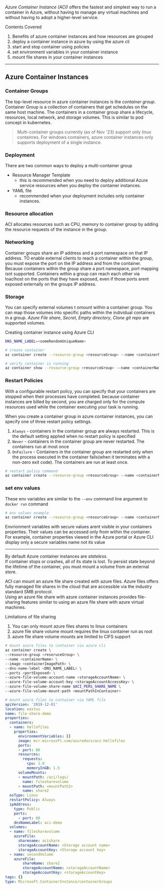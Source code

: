_Azure Container Instance (ACI)_ offers the fastest and simplest way to run a container in Azure, without having to manage any virtual machines and without having to adopt a higher-level service.

Contents Covered
1. Benefits of azure container instances and how resources are grouped
2. deploy a container instance in azure by using the azure cli
3. start and stop container using policies
4. set environment variables in your container instance
5. mount file shares in your container instances


---


## Azure Container Instances

### Container Groups
The top-level resource in azure container instances is the _container group_. <br>
Container Group is a collection of containers that get schedules on the same host machine. The containers in a container group share a lifecycle, resources, local network, and storage volumes. This is similar to pod concept in kubernetes.

> Multi-container groups currently (as of Nov '23) support only linux containres. For windows containers, azure container instances only supports deployment of a single instance.


### Deployment
There are two common ways to deploy a multi-container group
- Resource Manager Template
    - this is recommended when you need to deploy additional Azure service resources when you deploy the container instances.
- YAML file
    - recommended when your deployment includes only container instances.


### Resource allocation
ACI allocates resources such as CPU, memory to container group by adding the resource requests of the instance in the group.


### Networking
Container groups share an IP address and a port namespace on that IP address. TO enable external clients to reach a container within the group, you must expose the port on the IP address and from the container.<br>
Because containers within the group share a port namespace, port mapping isnt supported. Containers within a group can reach each other via loaclhost on the ports that they have exposed, even if those ports arent exposed externally on the groups IP address.


### Storage
You can specify external volumes t omount within a container group. You can map those volumes into specific paths within the individual containers in a group.
_Azure File share_, _Secret_, _Empty directory_, _Clone git repo_ are supported volumes.


Creating container instance using Azure CLI

```bash
DNS_NAME_LABEL=<someRandomUniqueName>

# create container
az container create --resource-group <resourceGroup> --name <containerName> --image <imagePath> --ports <exposedPorts> --dns-name-label $DNS_NAME_LABEL --location <deployLocation> 

# verify container is running
az container show --resource-group <resourceGroup> --name <containerName> --query "{FQDN:ipAddress.fqdn,ProvisioningState:provisioningState}" --out table
```


### Restart Policies
With a configurable restart policy, you can specify that your containers are stopped when their processes have completed. because container instances are billed by second, you are charged only for the compute resources used while the container executing your task is running.


When you create a container group in azure container instances, you can specify one of three restart policy settings.
1. `Always` - containers in the container group are always restarted. This is the default setting applied when no restart policy is specified
2. `Never` - containers in the container group are never restarted. The containers run at most once
3. `OnFailure` - Containers in the container group are restarted only when the process executed in the container fails(when it terminates with a non-zero exit code). The containers are run at least once.

```bash
# restart policy command
az container create --resource-group <resourceGroup> --name <containerName> --image <containerImage> --restart-policy <restartPolicyString>
```


### set env values
These env variables are similar to the `--env` command line argument to `docker run` command

```bash
# env values example
az container create --resource-group <resourceGroup> --name <containerName> --image <containerImage> --restart-policy <restartPolicyString> --environment-variables 'key1='='value1' 'key2'='value2'
```

Envrionment variables with secure values arent visible in your containers properties. Their values can be accessed only from within the container.<br>
For example, container properties viewed in the Azure portal or Azure CLI display only a secure variables name not its value


---

By default Azure container instances are _stateless_.<br>
If container stops or crashes, all of its state is lost. To persist state beyond the lifetime of the container, you must mount a volume from an external store. 

ACI can mount an azure file share created with azure files. Azure files offers fully managed file shares in the cloud that are accessible via the industry standard SMB protocol. <br>
Using an azure file share with azure container instances provides file-sharing features similar to using an azure file share with azure virtual machines.

Limitations of file sharing
1. You can only mount azure files shares to linux containers
2. azure file share volume mount requires the linux container run as root
3. azure file share volume mounts are limited to CIFS support


```bash
# mount azure files to container via azure cli
az container create \
--resource-group <resoruceGroup> \
--name <containerName> \
--image <containerImagePath> \
--dns-name-lebel <DNS_NAME_LABEL> \
--ports <portExposed> \
--azure-file-volume-account-name <storageAccountName> \
--azure-file-volume-account-key <storageAccountAccessKey> \
--azure-file-volume-share-name $ACI_PERS_SHARE_NAME \
--azure-file-volume-mount-path <mountPathInContainer>
```

```yaml
# mount azure files to container via YAML file
apiVersion: '2019-12-01'
location: eastus
name: file-share-demo
properties:
  containers:
  - name: hellofiles
    properties:
      environmentVariables: []
      image: mcr.microsoft.com/azuredocs/aci-hellofiles
      ports:
      - port: 80
      resources:
        requests:
          cpu: 1.0
          memoryInGB: 1.5
      volumeMounts:
      - mountPath: /aci/logs/
        name: filesharevolume
      - mountPath: <mountPath2>
        name: share2
  osType: Linux
  restartPolicy: Always
  ipAddress:
    type: Public
    ports:
      - port: 80
    dnsNameLabel: aci-demo
  volumes:
  - name: filesharevolume
    azureFile:
      sharename: acishare
      storageAccountName: <Storage account name>
      storageAccountKey: <Storage account key>
  - name: secondVolume
    azureFile:
        shareName: share2
        storageAccountName: <storageAccountName>
        storageAccountKey: <storageAccountKey>
tags: {}
type: Microsoft.ContainerInstance/containerGroups
```


